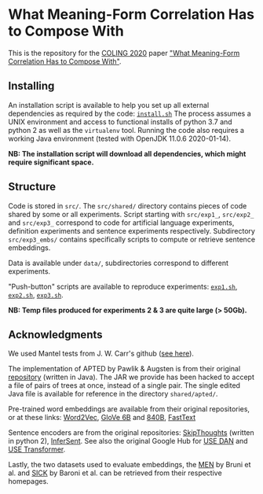 # What Meaning-Form Correlation Has to Compose With
This is the repository for the [COLING 2020](https://coling2020.org/) paper ["What Meaning-Form Correlation Has to Compose With"](nowhere.org/place-holder).


## Installing

An installation script is available to help you set up all external dependencies as required by the code: [`install.sh`](install.sh)
The process assumes a UNIX environment and access to functional installs of python 3.7 and python 2 as well as the `virtualenv` tool. Running the code also requires a working Java environment (tested with OpenJDK 11.0.6 2020-01-14).

**NB: The installation script will download all dependencies, which might require significant space.**

## Structure

Code is stored in `src/`. The `src/shared/` directory contains pieces of code shared by some or all experiments. Script starting with `src/exp1_`, `src/exp2_` and `src/exp3_` correspond to code for artificial language experiments, definition experiments and sentence experiments respectively. Subdirectory `src/exp3_embs/` contains specifically scripts to compute or retrieve sentence embeddings.

Data is available under `data/`, subdirectories correspond to different experiments.

"Push-button" scripts are available to reproduce experiments: [`exp1.sh`](exp1.sh), [`exp2.sh`](exp2.sh), [`exp3.sh`](exp3.sh).

**NB: Temp files produced for experiments 2 & 3 are quite large (> 50Gb).**

## Acknowledgments

We used Mantel tests from J. W. Carr's github ([see here](https://github.com/jwcarr/MantelTest)).

The implementation of APTED by Pawlik & Augsten is from their original [repository](https://github.com/DatabaseGroup/apted) (written in Java).
The JAR we provide has been hacked to accept a file of pairs of trees at once, instead of a single pair.
The single edited Java file is available for reference in the directory `shared/apted/`.

Pre-trained word embeddings are available from their original repositories, or at these links: [Word2Vec](https://drive.google.com/file/d/0B7XkCwpI5KDYNlNUTTlSS21pQmM/edit?usp=sharing), [GloVe 6B](http://nlp.stanford.edu/data/glove.6B.zip) and [840B](http://nlp.stanford.edu/data/glove.840B.300d.zip), [FastText](https://dl.fbaipublicfiles.com/fasttext/vectors-crawl/cc.en.300.bin.gz)

Sentence encoders are from the original repositories: [SkipThoughts](https://github.com/ryankiros/skip-thoughts) (written in python 2), [InferSent](https://github.com/facebookresearch/InferSent).
See also the original Google Hub for [USE DAN](https://tfhub.dev/google/universal-sentence-encoder/4) and [USE Transformer](https://tfhub.dev/google/universal-sentence-encoder-large/5).


Lastly, the two datasets used to evaluate embeddings, the [MEN](https://staff.fnwi.uva.nl/e.bruni/MEN) by Bruni et al. and [SICK](http://marcobaroni.org/composes/sick.html) by Baroni et al. can be retrieved from their respective homepages.
